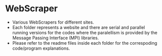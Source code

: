 # WebScraper
- Various WebScrapers for different sites.  
- Each folder represents a website and there are serial and parallel running versions for the codes where the paralellism is provided by the Message Passing Interface (MPI) libraries.  
- Please refer to the readme files inside each folder for the correspoding code/program explanations.
